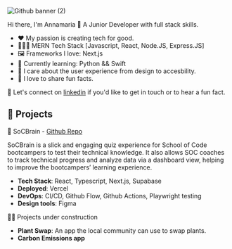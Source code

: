 
![Github banner (2)](https://github.com/annamariakou/annamariakou/assets/110191105/3c70e020-d8a2-4928-b55e-de45ca2c985b)


Hi there, I'm Annamaria 👋 A Junior Developer with full stack skills. 

- ❤️ My passion is creating tech for good. 
- 👩🏻‍💻 MERN Tech Stack [Javascript, React, Node.JS, Express.JS]
- 🖼️ Frameworks I love: Next.js 
- 📝 Currently learning: Python && Swift
- 🎨 I care about the user experience from design to accesbility.
- 🐧 I love to share fun facts.

📲 Let's connect on [linkedin](https://www.linkedin.com/in/annamariakou/) if you'd like to get in touch or to hear a fun fact. 

## 🚀 Projects 

🧠 SoCBrain - [Github Repo](https://github.com/SchoolOfCode/bc16-final-projects-team_algorhythm)

SoCBrain is a slick and engaging quiz experience for School of Code bootcampers to test their technical knowledge. It also allows SOC coaches to track technical progress and analyze data via a dashboard view, helping to improve the bootcampers’ learning experience.

- **Tech Stack**: React, Typescript, Next.js, Supabase
- **Deployed**: Vercel
- **DevOps**: CI/CD, Github Flow, Github Actions, Playwright testing
- **Design tools**: Figma

👩‍🍳 Projects under construction 

- **Plant Swap**: An app the local community can use to swap plants. 
- **Carbon Emissions app**

<!--
**annamariakou/annamariakou** is a ✨ _special_ ✨ repository because its!
 `README.md` (this file) appears on your GitHub profile.

Here are some ideas to get you started:

- 🔭 I’m currently working on ...
- 🌱 I’m currently learning ...
- 👯 I’m looking to collaborate on ...
- 🤔 I’m looking for help with ...
- 💬 Ask me about ...
- 📫 How to reach me: ...
- 😄 Pronouns: ...
- ⚡ Fun fact: ...
-->
